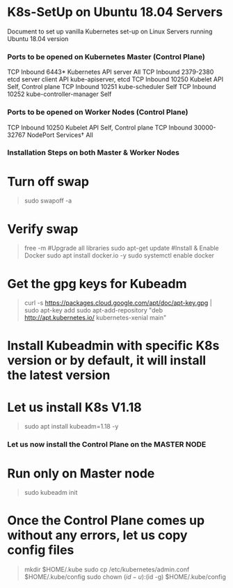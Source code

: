 # K8s-SetUp on Ubuntu 18.04 Servers

Document to set up vanilla Kubernetes set-up on Linux Servers running Ubuntu 18.04 version

### Ports to be opened on Kubernetes Master (Control Plane)

TCP	Inbound	6443*	Kubernetes API server	All
TCP	Inbound	2379-2380	etcd server client API	kube-apiserver, etcd
TCP	Inbound	10250	Kubelet API	Self, Control plane
TCP	Inbound	10251	kube-scheduler	Self
TCP	Inbound	10252	kube-controller-manager	Self

### Ports to be opened on Worker Nodes (Control Plane)

TCP	Inbound	10250	Kubelet API	Self, Control plane
TCP	Inbound	30000-32767	NodePort Services†	All

### Installation Steps on both Master & Worker Nodes

  # Turn off swap
  >sudo swapoff -a
  # Verify swap
  >free -m
  #Upgrade all libraries
  >sudo apt-get update 
  #Install & Enable Docker
  >sudo apt install docker.io -y
  >sudo systemctl enable docker
  
  # Get the gpg keys for Kubeadm
  >curl -s https://packages.cloud.google.com/apt/doc/apt-key.gpg | sudo apt-key add
  >sudo apt-add-repository "deb http://apt.kubernetes.io/ kubernetes-xenial main"
  
  # Install Kubeadmin with specific K8s version or by default, it will install the latest version
  # Let us install K8s V1.18
  >sudo apt install kubeadm=1.18 -y
  

### Let us now install the Control Plane on the MASTER NODE

  # Run only on Master node
  >sudo kubeadm init
  # Once the Control Plane comes up without any errors, let us copy config files
  >mkdir $HOME/.kube
  >sudo cp /etc/kubernetes/admin.conf $HOME/.kube/config
  >sudo chown $(id -u):$(id -g) $HOME/.kube/config
  
  
